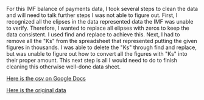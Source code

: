 For this IMF balance of payments data, I took several steps to clean the data and will need to talk further steps I was not
able to figure out. First, I recognized all the elipses in the data represented data the IMF was unable to verify. Therefore, 
I wanted to replace all elipses with zeros to keep the data consistent. I used find and replace to achieve this. Next, I had to 
remove all the "Ks" from the spreadsheet that represented putting the given figures in thousands. I was able to delete the "Ks" 
through find and replace, but was unable to figure out how to convert all the figures with "Ks" into their proper amount. This 
next step is all I would need to do to finish cleaning this otherwise well-done data sheet. 

[Here is the csv on Google Docs](https://drive.google.com/file/d/1pPJCGHPo3aIX9_jq8-LoBO-r96972YoX/view?usp=sharing)

[Here is the original data](https://github.com/LucasWRobinson/digitalframeworks-spring2019/blob/master/IMF%20Balance%20of%20Payments%20Original.xlsx)
